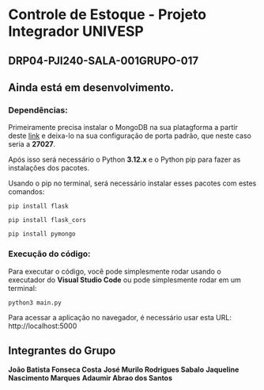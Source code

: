 # Controle de Estoque - Projeto Integrador UNIVESP
## DRP04-PJI240-SALA-001GRUPO-017

## Ainda está em desenvolvimento.

### Dependências:

Primeiramente precisa instalar o MongoDB na sua platagforma a partir deste [link](https://www.mongodb.com/try/download/community) e deixa-lo na sua configuração de porta padrão, que neste caso seria a **27027**.

Após isso será necessário o Python **3.12.x** e o Python pip para fazer as instalações dos pacotes.

Usando o pip no terminal, será necessário instalar esses pacotes com estes comandos:

```
pip install flask

pip install flask_cors

pip install pymongo
```

### Execução do código:

Para executar o código, você pode simplesmente rodar usando o executador do **Visual Studio Code** ou pode simplesmente rodar em um terminal:

`python3 main.py`

Para acessar a aplicação no navegador, é necessário usar esta URL: http://localhost:5000

## Integrantes do Grupo

**João Batista Fonseca Costa** 
**José Murilo Rodrigues Sabalo**
**Jaqueline Nascimento Marques**
**Adaumir Abrao dos Santos**



